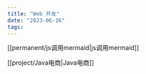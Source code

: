 ```yaml
---
title: "Web 开发"
date: "2023-06-16"
tags:
---
```


[[permanent/js调用mermaid|js调用mermaid]]

[[project/Java电商|Java电商]]
